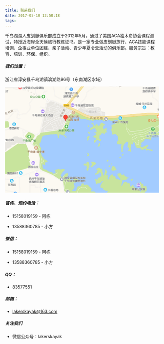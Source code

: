 ```yaml
---
title: 联系我们
date: 2017-05-10 12:50:18
tags: 
---
```


千岛湖湖人皮划艇俱乐部成立于2012年5月，通过了美国ACA独木舟协会课程测试，特授近海岸全天候旅行教练证书。是一家专业做皮划艇旅行、ACA技能课程培训、企事业单位团建、亲子活动、青少年夏令营活动的俱乐部。服务宗旨：教育、培训、环保、组织。

##### 我们位置：

浙江省淳安县千岛湖镇滨湖路96号（东南湖区水域）

<img src="../../images/location.png" width="600px">

##### 咨询、预约电话：

- 15158019159 - 阿栋 

- 13588360785 - 小方

##### 微信：

- 15158019159 - 阿栋 

- 13588360785 - 小方

##### QQ：

- 83577551

##### 邮箱：

- lakerskayak@163.com

##### 关注我们

- 微信公众号：lakerskayak


